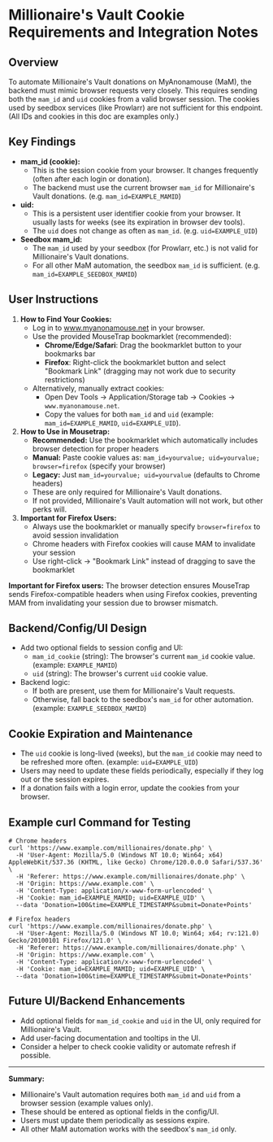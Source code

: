 # Millionaire's Vault Cookie Requirements and Integration Notes

## Overview
To automate Millionaire's Vault donations on MyAnonamouse (MaM), the backend must mimic browser requests very closely. This requires sending both the `mam_id` and `uid` cookies from a valid browser session. The cookies used by seedbox services (like Prowlarr) are not sufficient for this endpoint. (All IDs and cookies in this doc are examples only.)

## Key Findings
- **mam_id (cookie):**
  - This is the session cookie from your browser. It changes frequently (often after each login or donation).
  - The backend must use the current browser `mam_id` for Millionaire's Vault donations. (e.g. `mam_id=EXAMPLE_MAMID`)
- **uid:**
  - This is a persistent user identifier cookie from your browser. It usually lasts for weeks (see its expiration in browser dev tools).
  - The `uid` does not change as often as `mam_id`. (e.g. `uid=EXAMPLE_UID`)
- **Seedbox mam_id:**
  - The `mam_id` used by your seedbox (for Prowlarr, etc.) is not valid for Millionaire's Vault donations.
  - For all other MaM automation, the seedbox `mam_id` is sufficient. (e.g. `mam_id=EXAMPLE_SEEDBOX_MAMID`)

## User Instructions
1. **How to Find Your Cookies:**
   - Log in to www.myanonamouse.net in your browser.
   - Use the provided MouseTrap bookmarklet (recommended):
     - **Chrome/Edge/Safari**: Drag the bookmarklet button to your bookmarks bar
     - **Firefox**: Right-click the bookmarklet button and select "Bookmark Link" (dragging may not work due to security restrictions)
   - Alternatively, manually extract cookies:
     - Open Dev Tools → Application/Storage tab → Cookies → `www.myanonamouse.net`.
     - Copy the values for both `mam_id` and `uid` (example: `mam_id=EXAMPLE_MAMID`, `uid=EXAMPLE_UID`).
2. **How to Use in Mousetrap:**
   - **Recommended:** Use the bookmarklet which automatically includes browser detection for proper headers
   - **Manual:** Paste cookie values as: `mam_id=yourvalue; uid=yourvalue; browser=firefox` (specify your browser)
   - **Legacy:** Just `mam_id=yourvalue; uid=yourvalue` (defaults to Chrome headers)
   - These are only required for Millionaire's Vault donations.
   - If not provided, Millionaire's Vault automation will not work, but other perks will.
3. **Important for Firefox Users:**
   - Always use the bookmarklet or manually specify `browser=firefox` to avoid session invalidation
   - Chrome headers with Firefox cookies will cause MAM to invalidate your session
   - Use right-click → "Bookmark Link" instead of dragging to save the bookmarklet

**Important for Firefox users:** The browser detection ensures MouseTrap sends Firefox-compatible headers when using Firefox cookies, preventing MAM from invalidating your session due to browser mismatch.

## Backend/Config/UI Design
- Add two optional fields to session config and UI:
  - `mam_id_cookie` (string): The browser's current `mam_id` cookie value. (example: `EXAMPLE_MAMID`)
  - `uid` (string): The browser's current `uid` cookie value.
- Backend logic:
  - If both are present, use them for Millionaire's Vault requests.
  - Otherwise, fall back to the seedbox's `mam_id` for other automation. (example: `EXAMPLE_SEEDBOX_MAMID`)

## Cookie Expiration and Maintenance
  - The `uid` cookie is long-lived (weeks), but the `mam_id` cookie may need to be refreshed more often. (example: `uid=EXAMPLE_UID`)
- Users may need to update these fields periodically, especially if they log out or the session expires.
- If a donation fails with a login error, update the cookies from your browser.

## Example curl Command for Testing
```
# Chrome headers
curl 'https://www.example.com/millionaires/donate.php' \
  -H 'User-Agent: Mozilla/5.0 (Windows NT 10.0; Win64; x64) AppleWebKit/537.36 (KHTML, like Gecko) Chrome/120.0.0.0 Safari/537.36' \
  -H 'Referer: https://www.example.com/millionaires/donate.php' \
  -H 'Origin: https://www.example.com' \
  -H 'Content-Type: application/x-www-form-urlencoded' \
  -H 'Cookie: mam_id=EXAMPLE_MAMID; uid=EXAMPLE_UID' \
  --data 'Donation=100&time=EXAMPLE_TIMESTAMP&submit=Donate+Points'

# Firefox headers
curl 'https://www.example.com/millionaires/donate.php' \
  -H 'User-Agent: Mozilla/5.0 (Windows NT 10.0; Win64; x64; rv:121.0) Gecko/20100101 Firefox/121.0' \
  -H 'Referer: https://www.example.com/millionaires/donate.php' \
  -H 'Origin: https://www.example.com' \
  -H 'Content-Type: application/x-www-form-urlencoded' \
  -H 'Cookie: mam_id=EXAMPLE_MAMID; uid=EXAMPLE_UID' \
  --data 'Donation=100&time=EXAMPLE_TIMESTAMP&submit=Donate+Points'
```

## Future UI/Backend Enhancements
- Add optional fields for `mam_id_cookie` and `uid` in the UI, only required for Millionaire's Vault.
- Add user-facing documentation and tooltips in the UI.
- Consider a helper to check cookie validity or automate refresh if possible.

---

**Summary:**
- Millionaire's Vault automation requires both `mam_id` and `uid` from a browser session (example values only).
- These should be entered as optional fields in the config/UI.
- Users must update them periodically as sessions expire.
- All other MaM automation works with the seedbox's `mam_id` only.